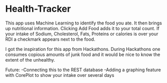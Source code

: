 # Health-Tracker
This app uses Machine Learning to identify the food you ate. It then brings up nutritional information. Clicking Add Food adds it to your total count. If your intake of Sodium, Cholesterol, Fats, Proteins or calories is over your RDI a checkmark appears next to the food.

I got the inspiration for this app from Hackathons. During Hackathons one consumes copious amounts of junk food and it would be nice to know the extent of the unhealthy. 

Future:
-Connecting this to the REST database
-Adding a graphing feature with CorePlot to show your intake over several days
